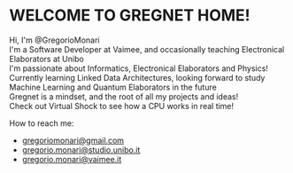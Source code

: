<h1> WELCOME TO GREGNET HOME! </h1>
Hi, I'm @GregorioMonari<br>
I'm a Software Developer at Vaimee, and occasionally teaching Electronical Elaborators at Unibo<br>
I'm passionate about Informatics, Electronical Elaborators and Physics!<br>
Currently learning Linked Data Architectures, looking forward to study Machine Learning and Quantum Elaborators in the future<br>
Gregnet is a mindset, and the root of all my projects and ideas!<br>
Check out Virtual Shock to see how a CPU works in real time!

How to reach me:
  - gregoriomonari@gmail.com
  - gregorio.monari@studio.unibo.it
  - gregorio.monari@vaimee.it

<!---
GregorioMonari/GregorioMonari is a ✨ special ✨ repository because its `README.md` (this file) appears on your GitHub profile.
You can click the Preview link to take a look at your changes.
--->
